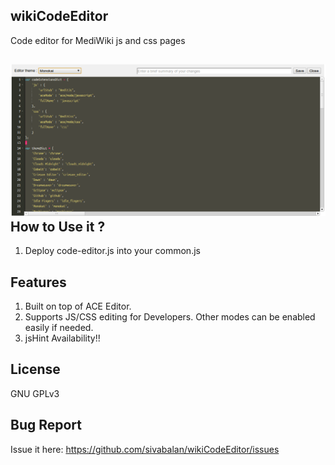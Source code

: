 wikiCodeEditor
---------------

Code editor for MediWiki js and css pages

![Code Editor in Action](https://github.com/psibi/wikiCodeEditor/raw/gh-pages/images/snap1.png)
How to Use it ?
---------------
1. Deploy code-editor.js into your common.js

Features
---------
1. Built on top of ACE Editor.
2. Supports JS/CSS editing for Developers. Other modes can be enabled easily if needed.
3. jsHint Availability!!

License
-------
GNU GPLv3

Bug Report
-----------
Issue it here: https://github.com/sivabalan/wikiCodeEditor/issues

